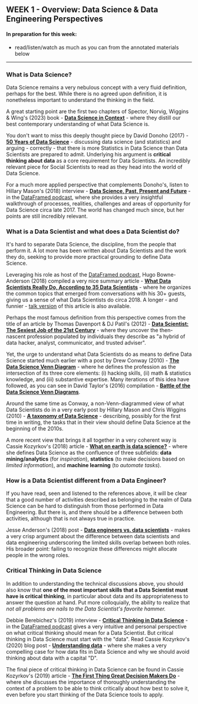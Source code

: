 ## WEEK 1 - Overview: Data Science & Data Engineering Perspectives

#### In preparation for this week:
* read/listen/watch as much as you can from the annotated materials below

---

### What is Data Science?

Data Science remains a very nebulous concept with a very fluid definition, perhaps for the best. While there is no agreed upon definition, it is nonetheless important to understand the thinking in the field.

A great starting point are the first two chapters of Spector, Norvig, Wiggins & Wing's (2023) book - [__Data Science in Context__](https://datascienceincontext.com/manuscript/)  - where they distill our best contemporary understanding of what Data Science is.

You don't want to miss this deeply thought piece by David Donoho (2017) - [__50 Years of Data Science__](https://www.tandfonline.com/doi/full/10.1080/10618600.2017.1384734) - discussing data science (and statistics) and arguing - correctly - that there is more Statistics in Data Science than Data Scientists are prepared to admit. Underlying his argument is **critical thinking about data** as a core requirement for Data Scientists. An incredibly relevant piece for Social Scientists to read as they head into the world of Data Science. <!--(Almost 20 years earlier, Jeff Wu (1997) had argued in his Carver Lecture - [**Statistics = Data Science?**](http://www2.isye.gatech.edu/~jeffwu/presentations/datascience.pdf) - that Data Science would be a more appropriate name for Statistics given the empirical tasks that statisticians perform. You might enjoy this (2016) interview with him - [**A conversation with Jeff Wu**](https://projecteuclid.org/download/pdfview_1/euclid.ss/1484816590).)-->  

For a much more applied perspective that complements Donoho's, listen to Hillary Mason's (2018) interview - [__Data Science, Past, Present and Future__](https://soundcloud.com/dataframed/1-data-science-past-present-and-future) - in the [DataFramed podcast](https://soundcloud.com/dataframed), where she provides a very insightful walkthrough of processes, realities, challenges and areas of opportunity for Data Science circa late 2017. The world has changed much since, but her points are still incredibly relevant.

### What is a Data Scientist and what does a Data Scientist do?

It's hard to separate Data Science, the discipline, from the people that perform it. A lot more has been written about Data Scientists and the work they do, seeking to provide more practical grounding to define Data Science.

Leveraging his role as host of the [DataFramed podcast](https://soundcloud.com/dataframed), Hugo Bowne-Anderson (2018) compiled a very nice summary article - [__What Data Scientists Really Do, According to 35 Data Scientists__](https://hbr.org/2018/08/what-data-scientists-really-do-according-to-35-data-scientists) - where he organizes the common topics that emerged from conversations with his 30+ guests, giving us a sense of what Data Scientists do circa 2018. A longer - and funnier - [talk version](https://www.youtube.com/watch?v=vSFWw6n0CZs&feature=youtu.be) of this article is also available.

Perhaps the most famous definition from this perspective comes from the title of an article by Thomas Davenport & DJ Patil's (2012) - [__Data Scientist: The Sexiest Job of the 21st Century__](https://hbr.org/2012/10/data-scientist-the-sexiest-job-of-the-21st-century) - where they uncover the then-nascent profession populated by individuals they describe as "a hybrid of data hacker, analyst, communicator, and trusted adviser".

Yet, the urge to understand what Data Scientists do as means to define Data Science started much earlier with a post by Drew Conway (2010) - [__The Data Science Venn Diagram__](http://drewconway.com/zia/2013/3/26/the-data-science-venn-diagram) - where he defines the profession as the intersection of its three core elements: (i) hacking skills, (ii) math & statistics knowledge, and (iii) substantive expertise. Many iterations of this idea have followed, as you can see in David Taylor's (2016) compilation - [__Battle of the Data Science Venn Diagrams__](https://www.kdnuggets.com/2016/10/battle-data-science-venn-diagrams.html).

Around the same time as Conway, a non-Venn-diagrammed view of what Data Scientists do in a very early post by Hillary Mason and Chris Wiggins (2010) - [__A taxonomy of Data Science__](http://www.dataists.com/2010/09/a-taxonomy-of-data-science/) - describing, possibly for the first time in writing, the tasks that in their view should define Data Science at the beginning of the 2010s.

A more recent view that brings it all together in a very coherent way is Cassie Kozyrkov's (2018) article - [__What on earth is data science?__](https://hackernoon.com/what-on-earth-is-data-science-eb1237d8cb37) - where she defines Data Science as the confluence of three subfields: __data mining/analytics__ (for _inspiration_), __statistics__ (to make decisions based on _limited information_), and __machine learning__ (to _automate tasks_).  

### How is a Data Scientist different from a Data Engineer?

If you have read, seen and listened to the references above, it will be clear that a good number of activities described as belonging to the realm of Data Science can be hard to distinguish from those performed in Data Engineering. But there is, and there should be a difference between both activities, although that is not always true in practice.

Jesse Anderson's (2018) post - [__Data engineers vs. data scientists__](https://www.oreilly.com/radar/data-engineers-vs-data-scientists/) - makes a very crisp argument about the difference between data scientists and data engineering underscoring the limited skills overlap between both roles. His broader point: failing to recognize these differences might allocate people in the wrong roles.

### Critical Thinking in Data Science

In addition to understanding the technical discussions above, you should also know that __one of the most important skills that a Data Scientist must have is critical thinking__, in particular about data and its appropriateness to answer the question at hand. Put more colloquially, the ability to realize that _not all problems are nails to the Data Scientist's favorite hammer._

Debbie Berebichez's (2019) interview - [__Critical Thinking in Data Science__](https://soundcloud.com/dataframed/critical-thinking-in-data-science) - in the [DataFramed podcast](https://soundcloud.com/dataframed) gives a very intuitive and personal perspective on what critical thinking should mean for a Data Scientist. But critical thinking in Data Science must start with the "data". Read Cassie Kozyrkov's (2020) blog post - [__Understanding data__](https://towardsdatascience.com/what-is-data-8f94ae3a56b4) - where she makes a very compelling case for how data fits in Data Science and why we should avoid thinking about data with a capital "D".

The final piece of critical thinking in Data Science can be found in Cassie Kozyrkov's (2019) article - [__The First Thing Great Decision Makers Do__](https://hbr.org/2019/06/the-first-thing-great-decision-makers-do) - where she discusses the importance of thoroughly understanding the context of a problem to be able to think critically about how best to solve it, even before you start thinking of the Data Science tools to apply.  
